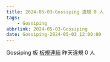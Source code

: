 ```yaml
---
title: 2024-05-03-Gossiping 違規 0 人
tags:
    - Gossiping
abbrlink: 2024-05-03-Gossiping
date: Gossiping-2024-05-03 12:00:00
---
```

Gossiping 板 [板規連結](https://www.ptt.cc/bbs/Gossiping/M.1637425085.A.07D.html)
昨天違規 0 人
